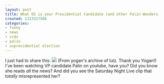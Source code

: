 ```yaml
---
layout: post
title: What OS is your Presidential Candidate (and other Palin Wonders)?
created: 1223327588
categories:
- funny
- news
- vids
- palin
- uspresidential election
---
```

I just had to share this:
<img src="http://yogan.meinungsverstaerker.de/fun/Politician_OSes.jpg"/>
(From yogan's archive of lulz. Thank you Yogan!)
I've been watching VP candidate Palin on youtube, have you? Did you know she reads <i>all</i> the news?
<object type="application/x-shockwave-flash" data="http://www.youtube.com/v/9go38MgZ4w8" width="425" height="350"><param name="movie" value="http://www.youtube.com/v/9go38MgZ4w8" /><param name="wmode" value="transparent" /></object>
And did you see the Saturday Night Live clip that <i>totally</i> misrepresented her?
<object type="application/x-shockwave-flash" data="http://www.youtube.com/v/zeMypXCUWMw" width="425" height="350"><param name="movie" value="http://www.youtube.com/v/zeMypXCUWMw" /><param name="wmode" value="transparent" /></object>
